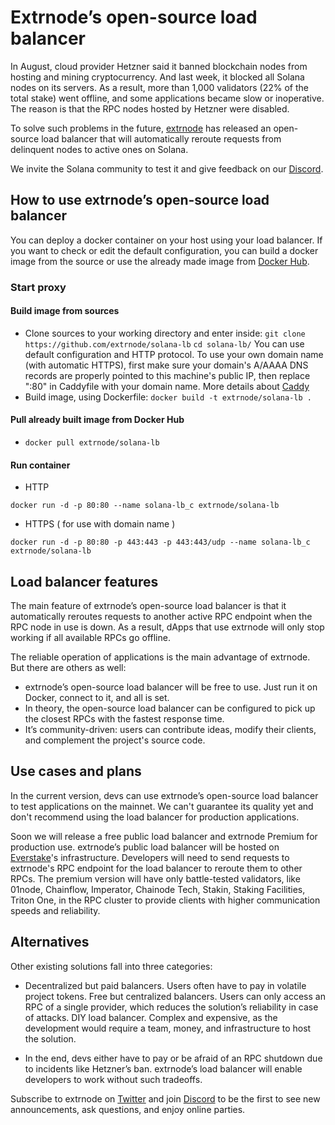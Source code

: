 # Extrnode’s open-source load balancer 
In August, cloud provider Hetzner said it banned blockchain nodes from hosting and mining cryptocurrency. And last week, it blocked all Solana nodes on its servers. As a result, more than 1,000 validators (22% of the total stake) went offline, and some applications became slow or inoperative. The reason is that the RPC nodes hosted by Hetzner were disabled. 

To solve such problems in the future, [extrnode](https://extrnode.com/) has released an open-source load balancer that will automatically reroute requests from delinquent nodes to active ones on Solana. 

We invite the Solana community to test it and give feedback on our [Discord](https://discord.gg/mb2xQ7kgdq).

## How to use extrnode’s open-source load balancer
You can deploy a docker container on your host using your load balancer. If you want to check or edit the default configuration, you can build a docker image from the source or use the already made image from [Docker Hub](https://hub.docker.com/r/extrnode/solana-lb).

### Start proxy
#### Build image from sources
- Clone sources to your working directory and enter inside:
    ```git clone https://github.com/extrnode/solana-lb```
    ```cd solana-lb/```
    You can use default configuration and HTTP protocol.
    To use your own domain name (with automatic HTTPS), first make sure your domain's A/AAAA DNS records are properly pointed to this machine's public IP, then replace ":80" in Caddyfile with your domain name.
    More details about [Caddy](https://caddyserver.com/)
- Build image, using Dockerfile:
    ```docker build -t extrnode/solana-lb .```

#### Pull already built image from Docker Hub
- ```docker pull extrnode/solana-lb```

#### Run container
- HTTP

```docker run -d -p 80:80 --name solana-lb_c extrnode/solana-lb```
- HTTPS ( for use with domain name )

```docker run -d -p 80:80 -p 443:443 -p 443:443/udp --name solana-lb_c extrnode/solana-lb```

## Load balancer features
The main feature of extrnode’s open-source load balancer is that it automatically reroutes requests to another active RPC endpoint when the RPC node in use is down. As a result, dApps that use extrnode will only stop working if all available RPCs go offline.

The reliable operation of applications is the main advantage of extrnode. But there are others as well:

- extrnode’s open-source load balancer will be free to use. Just run it on Docker, connect to it, and all is set.
- In theory, the open-source load balancer can be configured to pick up the closest RPCs with the fastest response time.
- It’s community-driven: users can contribute ideas, modify their clients, and complement the project's source code.

## Use cases and plans
In the current version, devs can use extrnode’s open-source load balancer to test applications on the mainnet. We can't guarantee its quality yet and don't recommend using the load balancer for production applications.

Soon we will release a free public load balancer and extrnode Premium for production use. extrnode’s public load balancer will be hosted on [Everstake](https://everstake.one/)'s infrastructure. Developers will need to send requests to extrnode's RPC endpoint for the load balancer to reroute them to other RPCs. The premium version will have only battle-tested validators, like 01node, Chainflow, Imperator, Chainode Tech, Stakin, Staking Facilities, Triton One, in the RPC cluster to provide clients with higher communication speeds and reliability.

## Alternatives
Other existing solutions fall into three categories:

- Decentralized but paid balancers. Users often have to pay in volatile project tokens.
Free but centralized balancers. Users can only access an RPC of a single provider, which reduces the solution’s reliability in case of attacks.
DIY load balancer. Complex and expensive, as the development would require a team, money, and infrastructure to host the solution.

- In the end, devs either have to pay or be afraid of an RPC shutdown due to incidents like Hetzner’s ban. extrnode’s load balancer will enable developers to work without such tradeoffs.

Subscribe to extrnode on [Twitter](https://twitter.com/extrnode) and join [Discord](https://discord.gg/mb2xQ7kgdq) to be the first to see new announcements, ask questions, and enjoy online parties.
